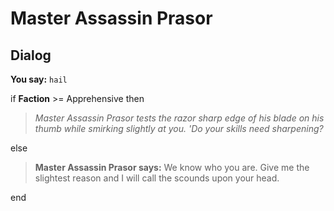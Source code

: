 # Master Assassin Prasor
## Dialog

**You say:** `hail`



if **Faction** >= Apprehensive then



>*Master Assassin Prasor tests the razor sharp edge of his blade on his thumb while smirking slightly at you.  'Do your skills need sharpening?*


else



>**Master Assassin Prasor says:** We know who you are.  Give me the slightest reason and I will call the scounds upon your head.

end